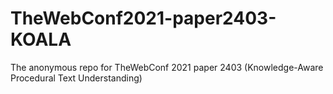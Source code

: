 # TheWebConf2021-paper2403-KOALA
The anonymous repo for TheWebConf 2021 paper 2403 (Knowledge-Aware Procedural Text Understanding)
